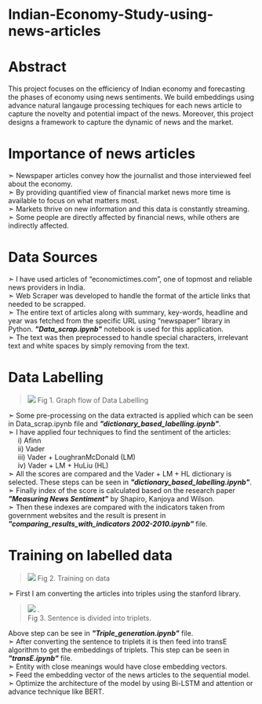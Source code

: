 <h1><b>Indian-Economy-Study-using-news-articles</b></h1>

<h1><b>Abstract</b></h1>
This project focuses on the efficiency of Indian economy and forecasting the phases of economy
using news sentiments. We build embeddings using advance natural langauge processing
techiques for each news article to capture the novelty and potential impact of the news.
Moreover, this project designs a framework to capture the dynamic of news and the market.

<h1><b>Importance of news articles</b></h1>
➣ Newspaper articles convey how the journalist and those interviewed feel about the
economy.<br>
➣ By providing quantified view of financial market news more time is available to focus on
what matters most.<br>
➣ Markets thrive on new information and this data is constantly streaming.<br>
➣ Some people are directly affected by financial news, while others are indirectly affected.<br>

<h1><b>Data Sources</b></h1>
➣ I have used articles of “economictimes.com”, one of topmost and reliable news providers
in India.<br>
➣ Web Scraper was developed to handle the format of the article links that needed to be
scrapped.<br>
➣ The entire text of articles along with summary, key-words, headline and year was fetched
from the specific URL using “newspaper” library in Python. <b><i>"Data_scrap.ipynb"</i></b> notebook is used for this application.<br>
➣ The text was then preprocessed to handle special characters, irrelevant text and white
spaces by simply removing from the text.<br>

<h1><b>Data Labelling</b></h1>

>![](https://i.imgur.com/tp7RRxI.png)
Fig 1. Graph flow of Data Labelling

➣ Some pre-processing on the data extracted is applied which can be seen in Data_scrap.ipynb file and <b><i>"dictionary_based_labelling.ipynb"</b></i>.<br>
➣ I have applied four techniques to find the sentiment of the articles:<br>
&nbsp;&nbsp;&nbsp;&nbsp;&nbsp;i) Afinn<br>
&nbsp;&nbsp;&nbsp;&nbsp;&nbsp;ii) Vader<br>
&nbsp;&nbsp;&nbsp;&nbsp;&nbsp;iii) Vader + LoughranMcDonald (LM)<br>
&nbsp;&nbsp;&nbsp;&nbsp;&nbsp;iv) Vader + LM + HuLiu (HL)<br>
➣ All the scores are compared and the Vader + LM + HL dictionary is selected. These steps can be seen in <b><i>"dictionary_based_labelling.ipynb"</i></b>.<br>
➣ Finally index of the score is calculated based on the research paper <b><i>"Measuring News Sentiment"</i></b> by Shapiro, Kanjoya and Wilson.<br>
➣ Then these indexes are compared with the indicators taken from government websites and the result is present in <b><i>"comparing_results_with_indicators 2002-2010.ipynb"</i></b> file. <br>


<h1><b>Training on labelled data</b></h1>

>![](https://i.imgur.com/76c6eEe.png)
Fig 2. Training on data

➣ First I am converting the articles into triples using the stanford library. <br>

>![](https://i.imgur.com/3CQYzei.png)
.<br>
Fig 3. Sentence is divided into triplets.

Above step can be see in <b><i>"Triple_generation.ipynb"</i></b> file.<br>
➣ After converting the sentence to triplets it is then feed into transE algorithm to get the embeddings of triplets. This step can be seen in <b><i>"transE.ipynb"</i></b> file.<br>
➣ Entity with close meanings would have close embedding vectors. <br>
➣ Feed the embedding vector of the news articles to the sequential model. <br>
➣ Optimize the architecture of the model by using Bi-LSTM and attention or advance
technique like BERT.


